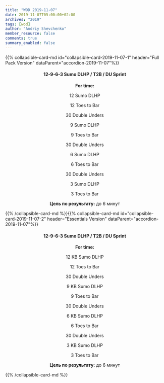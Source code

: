 ```yaml
---
title: "WOD 2019-11-07"
date: 2019-11-07T05:00:00+02:00
archives: "2019"
tags: [wod]
author: "Andriy Shevchenko"
member_resource: false
comments: true
summary_enabled: false
---
```


<div id="accordion-2019-11-07">
{{% collapsible-card-md id="collapsible-card-2019-11-07-1" header="Full Pack Version" dataParent="accordion-2019-11-07"%}}
<center>

#### 12-9-6-3 Sumo DLHP / T2B / DU Sprint

**For time:**

12 Sumo DLHP

12 Toes to Bar

30 Double Unders

9 Sumo DLHP

9 Toes to Bar

30 Double Unders

6 Sumo DLHP

6 Toes to Bar

30 Double Unders

3 Sumo DLHP

3 Toes to Bar

**Цель по результату:** до 6 минут

</center>
{{% /collapsible-card-md %}}{{% collapsible-card-md id="collapsible-card-2019-11-07-2" header="Essentials Version" dataParent="accordion-2019-11-07"%}}
<center>

#### 12-9-6-3 Sumo DLHP / T2B / DU Sprint

**For time:**

12 KB Sumo DLHP

12 Toes to Bar

30 Double Unders

9 KB Sumo DLHP

9 Toes to Bar

30 Double Unders

6 KB Sumo DLHP

6 Toes to Bar

30 Double Unders

3 KB Sumo DLHP

3 Toes to Bar

**Цель по результату:** до 6 минут

</center>
{{% /collapsible-card-md %}}
</div>